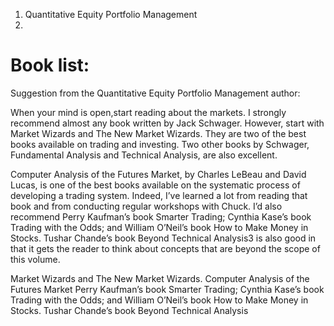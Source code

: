 1. Quantitative Equity Portfolio Management
2. 

# Book list:
Suggestion from the Quantitative Equity Portfolio Management author:

When your mind is open,start reading about the markets. I strongly recommend almost any book written by Jack Schwager. However, start with Market Wizards and The New Market Wizards. They are two of the best books available on trading and investing. Two other books by Schwager, Fundamental Analysis and Technical Analysis, are also excellent.

Computer Analysis of the Futures Market, by Charles LeBeau and David Lucas, is one of the best books available on the systematic process of developing a trading system. Indeed, I’ve learned a lot from reading that book and from conducting regular workshops with Chuck. I’d also recommend Perry Kaufman’s book Smarter Trading; Cynthia Kase’s book Trading with the Odds; and William O’Neil’s book How to Make Money in Stocks. Tushar Chande’s book Beyond Technical Analysis3 is also good in that it gets the reader to think about concepts that are beyond the scope of this volume.

Market Wizards and The New Market Wizards.
Computer Analysis of the Futures Market
Perry Kaufman’s book Smarter Trading; Cynthia Kase’s book Trading with the Odds; and William O’Neil’s book How to Make Money in Stocks. Tushar Chande’s book Beyond Technical Analysis
